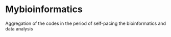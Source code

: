# Mybioinformatics
Aggregation of the codes in the period of self-pacing the bioinformatics and data analysis
